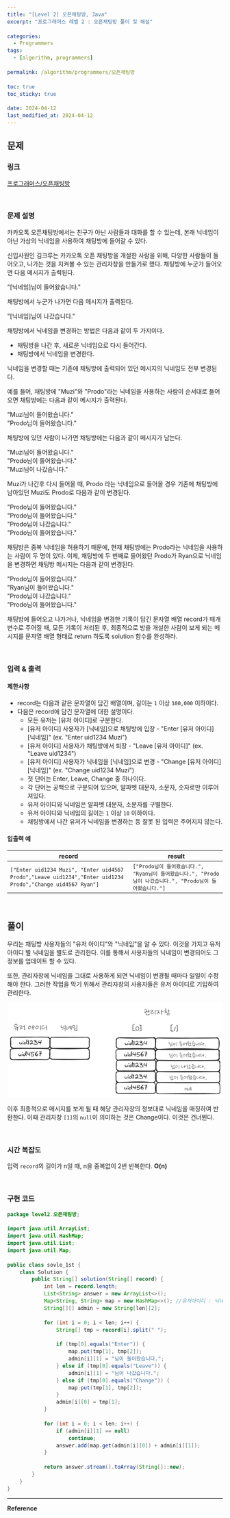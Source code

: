 ```yaml
---
title: "[Level 2] 오픈채팅방, Java"
excerpt: "프로그래머스 레벨 2 : 오픈채팅방 풀이 및 해설"

categories:
  - Programmers
tags:
  - [algorithm, programmers]

permalink: /algorithm/programmers/오픈채팅방

toc: true
toc_sticky: true

date: 2024-04-12
last_modified_at: 2024-04-12
---
```


## 문제

### 링크

[프로그래머스/오픈채팅방](https://school.programmers.co.kr/learn/courses/30/lessons/42888)

<br>

### 문제 설명

카카오톡 오픈채팅방에서는 친구가 아닌 사람들과 대화를 할 수 있는데, 본래 닉네임이 아닌 가상의 닉네임을 사용하여 채팅방에 들어갈 수 있다.

신입사원인 김크루는 카카오톡 오픈 채팅방을 개설한 사람을 위해, 다양한 사람들이 들어오고, 나가는 것을 지켜볼 수 있는 관리자창을 만들기로 했다. 채팅방에 누군가 들어오면 다음 메시지가 출력된다.

"[닉네임]님이 들어왔습니다."

채팅방에서 누군가 나가면 다음 메시지가 출력된다.

"[닉네임]님이 나갔습니다."

채팅방에서 닉네임을 변경하는 방법은 다음과 같이 두 가지이다.

- 채팅방을 나간 후, 새로운 닉네임으로 다시 들어간다.
- 채팅방에서 닉네임을 변경한다.

닉네임을 변경할 때는 기존에 채팅방에 출력되어 있던 메시지의 닉네임도 전부 변경된다.

예를 들어, 채팅방에 "Muzi"와 "Prodo"라는 닉네임을 사용하는 사람이 순서대로 들어오면 채팅방에는 다음과 같이 메시지가 출력된다.

"Muzi님이 들어왔습니다."  
"Prodo님이 들어왔습니다."

채팅방에 있던 사람이 나가면 채팅방에는 다음과 같이 메시지가 남는다.

"Muzi님이 들어왔습니다."  
"Prodo님이 들어왔습니다."  
"Muzi님이 나갔습니다."

Muzi가 나간후 다시 들어올 때, Prodo 라는 닉네임으로 들어올 경우 기존에 채팅방에 남아있던 Muzi도 Prodo로 다음과 같이 변경된다.

"Prodo님이 들어왔습니다."  
"Prodo님이 들어왔습니다."  
"Prodo님이 나갔습니다."  
"Prodo님이 들어왔습니다."

채팅방은 중복 닉네임을 허용하기 때문에, 현재 채팅방에는 Prodo라는 닉네임을 사용하는 사람이 두 명이 있다. 이제, 채팅방에 두 번째로 들어왔던 Prodo가 Ryan으로 닉네임을 변경하면 채팅방 메시지는 다음과 같이 변경된다.

"Prodo님이 들어왔습니다."  
"Ryan님이 들어왔습니다."  
"Prodo님이 나갔습니다."  
"Prodo님이 들어왔습니다."

채팅방에 들어오고 나가거나, 닉네임을 변경한 기록이 담긴 문자열 배열 record가 매개변수로 주어질 때, 모든 기록이 처리된 후, 최종적으로 방을 개설한 사람이 보게 되는 메시지를 문자열 배열 형태로 return 하도록 solution 함수를 완성하라.

<br>

### 입력 & 출력

#### 제한사항

- record는 다음과 같은 문자열이 담긴 배열이며, 길이는 `1` 이상 `100,000` 이하이다.
- 다음은 record에 담긴 문자열에 대한 설명이다.
  - 모든 유저는 [유저 아이디]로 구분한다.
  - [유저 아이디] 사용자가 [닉네임]으로 채팅방에 입장 - "Enter [유저 아이디] [닉네임]" (ex. "Enter uid1234 Muzi")
  - [유저 아이디] 사용자가 채팅방에서 퇴장 - "Leave [유저 아이디]" (ex. "Leave uid1234")
  - [유저 아이디] 사용자가 닉네임을 [닉네임]으로 변경 - "Change [유저 아이디] [닉네임]" (ex. "Change uid1234 Muzi")
  - 첫 단어는 Enter, Leave, Change 중 하나이다.
  - 각 단어는 공백으로 구분되어 있으며, 알파벳 대문자, 소문자, 숫자로만 이루어져있다.
  - 유저 아이디와 닉네임은 알파벳 대문자, 소문자를 구별한다.
  - 유저 아이디와 닉네임의 길이는 `1` 이상 `10` 이하이다.
  - 채팅방에서 나간 유저가 닉네임을 변경하는 등 잘못 된 입력은 주어지지 않는다.

#### 입출력 예

|record|result|
|---|---|
|`["Enter uid1234 Muzi", "Enter uid4567 Prodo","Leave uid1234","Enter uid1234 Prodo","Change uid4567 Ryan"]`|`["Prodo님이 들어왔습니다.", "Ryan님이 들어왔습니다.", "Prodo님이 나갔습니다.", "Prodo님이 들어왔습니다."]`|

<br>

## 풀이

우리는 채팅방 사용자들의 "유저 아이디"와 "닉네임"을 알 수 있다. 이것을 가지고 유저 아이디 별 닉네임을 별도로 관리한다.
이를 통해서 사용자들의 닉네임이 변경되어도 그 정보를 업데이트 할 수 있다.

또한, 관리자창에 닉네임을 그대로 사용하게 되면 닉네임이 변경될 때마다 일일이 수정해야 한다.
그러한 작업을 막기 위해서 관리자창의 사용자들은 유저 아이디로 기입하여 관리한다.

![오픈채팅방-01.png](/assets/images/posts_img/algorithm-programmers/오픈채팅방-01.png)

이후 최종적으로 메시지를 보게 될 때 해당 관리자창의 정보대로 닉네임을 매칭하여 반환한다.
이때 관리자창 `[1]`의 `null`이 의미하는 것은 Change이다. 이것은 건너뛴다.

<br>

### 시간 복잡도

입력 `record`의 길이가 n일 때, n을 중복없이 2번 반복한다. <b>O(n)</b>

<br>

### 구현 코드
```java
package level2.오픈채팅방;

import java.util.ArrayList;
import java.util.HashMap;
import java.util.List;
import java.util.Map;

public class sovle_1st {
    class Solution {
        public String[] solution(String[] record) {
            int len = record.length;
            List<String> answer = new ArrayList<>();
            Map<String, String> map = new HashMap<>(); //유저아이디 : 닉네임
            String[][] admin = new String[len][2];

            for (int i = 0; i < len; i++) {
                String[] tmp = record[i].split(" ");

                if (tmp[0].equals("Enter")) {
                    map.put(tmp[1], tmp[2]);
                    admin[i][1] = "님이 들어왔습니다.";
                } else if (tmp[0].equals("Leave")) {
                    admin[i][1] = "님이 나갔습니다.";
                } else if (tmp[0].equals("Change")) {
                    map.put(tmp[1], tmp[2]);
                }
                admin[i][0] = tmp[1];
            }

            for (int i = 0; i < len; i++) {
                if (admin[i][1] == null)
                    continue;
                answer.add(map.get(admin[i][0]) + admin[i][1]);
            }

            return answer.stream().toArray(String[]::new);
        }
    }
}
```


<hr>
<b>Reference</b>  
